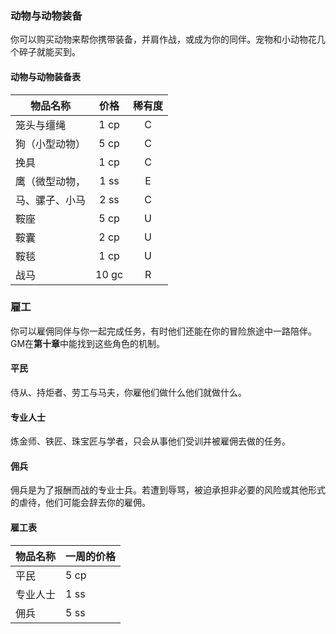 ### 动物与动物装备

你可以购买动物来帮你携带装备，并肩作战，或成为你的同伴。宠物和小动物花几个碎子就能买到。

#### 动物与动物装备表

| 物品名称       | 价格  | 稀有度 |
| -------------- | :---: | :----: |
| 笼头与缰绳     | 1 cp  |   C    |
| 狗（小型动物） | 5 cp  |   C    |
| 挽具           | 1 cp  |   C    |
| 鹰（微型动物， | 1 ss  |   E    |
| 马、骡子、小马 | 2 ss  |   C    |
| 鞍座           | 5 cp  |   U    |
| 鞍囊           | 2 cp  |   U    |
| 鞍毯           | 1 cp  |   U    |
| 战马           | 10 gc |   R    |

### 雇工

你可以雇佣同伴与你一起完成任务，有时他们还能在你的冒险旅途中一路陪伴。GM在**第十章**中能找到这些角色的机制。

#### 平民

侍从、持炬者、劳工与马夫，你雇他们做什么他们就做什么。

#### 专业人士

炼金师、铁匠、珠宝匠与学者，只会从事他们受训并被雇佣去做的任务。

#### 佣兵

佣兵是为了报酬而战的专业士兵。若遭到辱骂，被迫承担非必要的风险或其他形式的虐待，他们可能会辞去你的雇佣。

#### 雇工表

| 物品名称 | 一周的价格 |
| -------- | ---------- |
| 平民     | 5 cp       |
| 专业人士 | 1 ss       |
| 佣兵     | 5 ss       |

### 